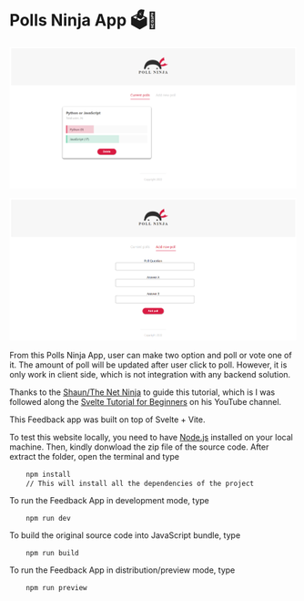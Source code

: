 # Polls Ninja App 🗳🤏     

![Polls Ninja App 1](banners/banner1.png)      

![Polls Ninja App 2](banners/banner2.png)       

From this Polls Ninja App, user can make two option and poll or vote one of it. The amount of poll will be updated after user click to poll. However, it is only work in client side, which is not integration with any backend solution.


Thanks to the [Shaun/The Net Ninja](https://github.com/iamshaunjp) to guide this tutorial, which is I was followed along the [Svelte Tutorial for Beginners](https://www.youtube.com/playlist?list=PL4cUxeGkcC9hlbrVO_2QFVqVPhlZmz7tO) on his YouTube channel.


This Feedback app was built on top of Svelte + Vite.


To test this website locally, you need to have [Node.js](https://nodejs.org/en/) installed on your local machine. Then, kindly donwload the zip file of the source code. After extract the folder, open the terminal and type

```Shell
	npm install
	// This will install all the dependencies of the project
```


To run the Feedback App in development mode, type 

```Shell
	npm run dev
```

To build the original source code into JavaScript bundle, type

```Shell
	npm run build
```

To run the Feedback App in distribution/preview mode, type

```Shell
	npm run preview
```
